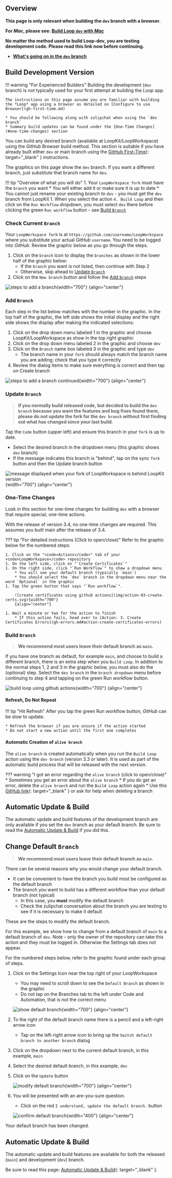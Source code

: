 ## Overview

**This page is only relevant when building the `dev` branch with a browser.**

**For *Mac*, please see: [Build Loop `dev` with *Mac*](../build/build-dev-mac.md)**

**No matter the method used to build Loop-dev, you are testing development code. Please read this link now before continuing.**

* **[What's going on in the `dev` branch](../version/development.md#whats-going-on-in-the-dev-branch)**

## Build Development Version

!!! warning "For Experienced Builders"
    Building the development (`dev` branch) is not typically used for your first attempt at building the *Loop* app.

    The instructions on this page assume you are familiar with building the *Loop* app using a browser as detailed on [Configure to use Browser](gh-first-time.md)

    * You should be following along with zulipchat when using the `dev branch`
    * Summary build updates can be found under the [One-Time Changes](#one-time-changes) section

You can build any desired branch (available at LoopKit/LoopWorkspace) using the *GitHub* Browser build method. This section is suitable if you have already built either `dev` or main branch using the [GitHub First-Time](gh-first-time.md){: target="_blank" } instructions.

The graphics on this page show the `dev` branch. If you want a different branch, just substitute that branch name for `dev`.

!!! tip "Overview of what you will do"
    1. Your `LoopWorkspace fork` must have the `branch` you want
        * You will either add it or make sure it is up to date
        * You cannot just rename your existing branch to `dev` - you must get the `dev` branch from LoopKit
    1. When you select the action `4. Build Loop` and then click on the `Run Workflow` dropdown, you must select `dev` there before clicking the green `Run workflow` button - see [Build `Branch`](#build-branch)


### Check Current `Branch`

Your `LoopWorkspace fork` is at `https://github.com/username/LoopWorkspace` where you substitute your actual *GitHub* `username`. You need to be logged into *GitHub*. Review the graphic below as you go through the steps.

1. Click on the `branch` icon to display the `branches` as shown in the lower half of the graphic below:
    * If the `branch` you want is not listed, then continue with Step 2
    * Otherwise, skip ahead to [Update `Branch`](#update-branch)
1. Click on the `New branch` button and follow the [Add `Branch`](#add-branch) steps

![steps to add a branch](img/add-branch-01.svg){width="700"}
{align="center"}

### Add `Branch`

Each step in the list below matches with the number in the graphic. In the top half of the graphic, the left side shows the initial display and the right side shows the display after making the indicated selections:

1. Click on the drop down menu labeled 1 in the graphic and choose LoopKit/LoopWorkspace as show in the top right graphic
2. Click on the drop down menu labeled 2 in the graphic and choose `dev`
3. Click on the `Branch` name box labeled 3 in the graphic and type `dev`
    * The branch name in your `fork` should always match the branch name you are adding; check that you type it correctly
4. Review the dialog items to make sure everything is correct and then tap on Create branch

![steps to add a branch continued](img/add-branch-02.svg){width="700"}
{align="center"}

### Update `Branch`

> **If you normally build released code, but decided to build the `dev branch` because you want the features and bug fixes found there, please do not update the fork for the `dev branch` without first finding out what has changed since your last build.**

Tap the `Code` button (upper left) and ensure this branch in your `fork` is up to date.

* Select the desired branch in the dropdown menu (this graphic shows `dev` branch)
* If the message indicates this branch is "behind", tap on the sync `fork` button and then the Update branch button

![message displayed when your fork of LoopWorkspace is behind LoopKit version](img/github-build-check-fork-status.svg){width="700"}
{align="center"}

### One-Time Changes

Look in this section for one-time changes for building `dev` with a browser that require special, one-time actions.

With the release of version 3.4, no one-time changes are required. This assumes you built main after the release of 3.4.

??? tip "For detailed instructions (Click to open/close)"
    Refer to the graphic below for the numbered steps:

    1. Click on the "<code>Actions</code>" tab of your <code>LoopWorkspace</code> repository
    1. On the left side, click on "`Create Certificates`"
    1. On the right side, click "`Run Workflow`" to show a dropdown menu
        * You will see your default branch (typically `main`)
        * You should select the `dev` branch in the dropdown menu near the word `Optional` in the graphic
    1. Tap the green button that says "`Run workflow`".

        ![create certificates using github actions](img/action-03-create-certs.svg){width="700"}
        {align="center"}

    1. Wait a minute or two for the action to finish
        * If this action fails, head over to [Action: 3. Create Certificates Errors](gh-errors.md#action-create-certificates-errors)

### Build `Branch`

> **We recommend most users leave their default branch as `main`.**

If you have one branch as default, for example `main`, and choose to build a different branch, there is an extra step when you `Build Loop`. In addition to the normal steps 1, 2 and 3 in the graphic below, you must also do the (optional) step. Select the `dev branch` in the `branch dropdown` menu before continuing to step 4 and tapping on the green Run workflow button.

![build loop using github actions](img/action-04-build-loop.svg){width="700"}
{align="center"}

#### Refresh, Do Not Repeat

!!! tip "Hit Refresh"
    After you tap the green Run workflow button, *GitHub* can be slow to update.

    * Refresh the browser if you are unsure if the action started
    * Do not start a new action until the first one completes

#### Automatic Creation of `alive branch`

The `alive branch` is created automatically when you run the `Build Loop` action using the `dev branch` (version 3.3 or later). It is used as part of the automatic build process that will be released with the next version.

??? warning "I got an error regarding the `alive branch` (click to open/close)"
    * Sometimes you get an error about the `alive branch`
    * If you do get an error, delete the `alive branch` and run the `Build Loop` action again
        * Use this [GitHub link](https://docs.github.com/en/pull-requests/collaborating-with-pull-requests/proposing-changes-to-your-work-with-pull-requests/creating-and-deleting-branches-within-your-repository#deleting-a-branch){: target="_blank" } or ask for help when deleting a branch

## Automatic Update & Build

The automatic update and build features of the development branch are only available if you set the `dev` branch as your default branch. Be sure to read the [Automatic Update & Build](automatic.md) if you did this.

## Change Default `Branch`

> **We recommend most users leave their default branch as `main`.**

There can be several reasons why you would change your default branch.

* It can be convenient to have the branch you build most be configured as the default branch
* The branch you want to build has a different workflow than your default branch (not typical)
    * In this case, you **must** modify the default branch
    * Check the zulipchat conversation about the branch you are testing to see if it is necessary to make it default

These are the steps to modify the default branch.

For this example, we show how to change from a default branch of `main` to a default branch of `dev`. Note - only the owner of the repository can take this action and they must be logged in. Otherwise the Settings tab does not appear.

For the numbered steps below, refer to the graphic found under each group of steps.

1. Click on the Settings Icon near the top right of your LoopWorkspace
    * You may need to scroll down to see the `Default Branch` as shown in the graphic
    * Do not tap on the Branches tab to the left under Code and Automation, that is not the correct menu

    ![show default branch](img/gh-settings-branch-01.svg){width="700"}
    {align="center"}

1. To the right of the default branch name there is a pencil and a left-right arrow icon
    * Tap on the left-right arrow icon to bring up the `Switch default branch to another branch` dialog
1. Click on the dropdown next to the current default branch, in this example, `main`
1. Select the desired default branch, in this example, `dev`
1. Click on the `Update` button

    ![modify default branch](img/gh-settings-branch-02.svg){width="700"}
    {align="center"}

1. You will be presented with an are-you-sure question.
    * Click on the red `I understand, update the default branch.` button

    ![confirm default branch](img/gh-settings-branch-03.svg){width="400"}
    {align="center"}

Your default branch has been changed.

## Automatic Update & Build

The automatic update and build features are available for both the released (`main`) and development (`dev`) branch.

Be sure to read this page: [Automatic Update & Build](automatic.md){: target="_blank" }.
